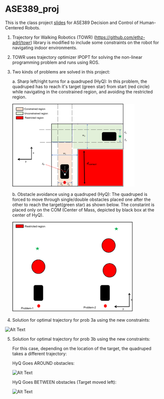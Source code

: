 # ASE389_proj
This is the class project [slides](https://docs.google.com/presentation/d/1Kq6bykrTViuv7eVQTOppSFoD8zX2M3X8gUIvukkM-2Q/edit#slide=id.p1) for ASE389 Decision and Control of Human-Centered Robots.

1. Trajectory for Walking Robotics (TOWR) (https://github.com/ethz-adrl/towr) library is modified to include some constraints on the robot for navigating indoor environments.
2. TOWR uses trajectory optimizer IPOPT for solving the non-linear programming problem and runs using ROS.
3. Two kinds of problems are solved in this project:

    a. Sharp left/right turns for a quadruped (HyQ):
        In this problem, the quadruped has to reach it's target (green star) from start (red circle) while navigating in the constrained region, and avoiding the           restricted region.
                 
   <img src="https://github.com/shubhamsingh91/ASE_389proj/blob/master/catkin_ws/images/proba.png" width="400" >

    b. Obstacle avoidance using a quadruped (HyQ):
       The quadruped is forced to move through single/double obstacles placed one after the other to reach the target(green star) as shown below. The constarint is         placed only on the COM (Center of Mass, depicted by black box at the center of HyQ).
          
    <img src="https://github.com/shubhamsingh91/ASE_389proj/blob/master/catkin_ws/images/probb.png" width="400" >

4. Solution for optimal trajectory for prob 3a using the new constraints:    

![Alt Text](https://github.com/shubhamsingh91/ASE_389proj/blob/master/catkin_ws/images/turns.gif)


5. Solution for optimal trajectory for prob 3b using the new constraints:    

    For this case, depending on the location of the target, the quadruped takes a different trajectory:
    
    HyQ Goes AROUND obstacles:

    ![Alt Text](https://github.com/shubhamsingh91/ASE_389proj/blob/master/catkin_ws/images/probb.gif)
    
    HyQ Goes BETWEEN obstacles (Target moved left):

    ![Alt Text](https://github.com/shubhamsingh91/ASE_389proj/blob/master/catkin_ws/images/probb2.gif)
